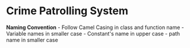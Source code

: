 # Crime Patrolling System

**Naming Convention**
    - Follow Camel Casing in class and function name
    - Variable names in smaller case
    - Constant's name in upper case
    - path name in smaller case
